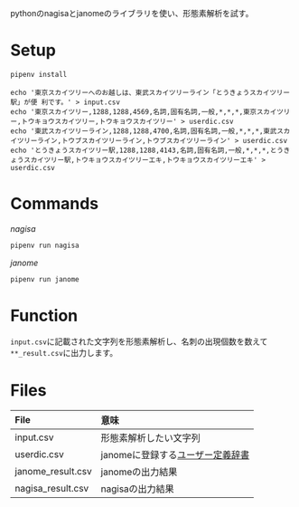 pythonのnagisaとjanomeのライブラリを使い、形態素解析を試す。

# Setup

```py
pipenv install
```

```
echo '東京スカイツリーへのお越しは、東武スカイツリーライン「とうきょうスカイツリー駅」が便 利です。' > input.csv
echo '東京スカイツリー,1288,1288,4569,名詞,固有名詞,一般,*,*,*,東京スカイツリー,トウキョウスカイツリー,トウキョウスカイツリー' > userdic.csv
echo '東武スカイツリーライン,1288,1288,4700,名詞,固有名詞,一般,*,*,*,東武スカイツリーライン,トウブスカイツリーライン,トウブスカイツリーライン' > userdic.csv
echo 'とうきょうスカイツリー駅,1288,1288,4143,名詞,固有名詞,一般,*,*,*,とうきょうスカイツリー駅,トウキョウスカイツリーエキ,トウキョウスカイツリーエキ' > userdic.csv
```

# Commands

*nagisa*

```py
pipenv run nagisa
```

*janome*

```py
pipenv run janome
```

# Function

`input.csv`に記載された文字列を形態素解析し、名刺の出現個数を数えて`**_result.csv`に出力します。

# Files

|File|意味|
|:---|:--|
|input.csv|形態素解析したい文字列|
|userdic.csv|janomeに登録する[ユーザー定義辞書](http://mocobeta.github.io/janome/#id8)|
|janome_result.csv|janomeの出力結果|
|nagisa_result.csv|nagisaの出力結果|
